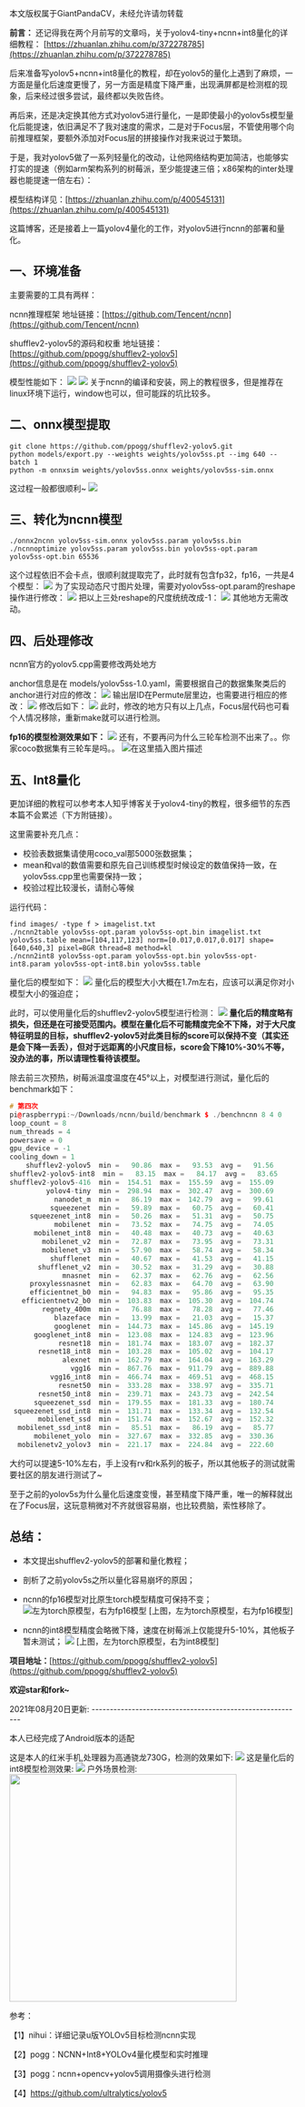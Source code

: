 ﻿本文版权属于GiantPandaCV，未经允许请勿转载

**前言：** 还记得我在两个月前写的文章吗，关于yolov4-tiny+ncnn+int8量化的详细教程：
[https://zhuanlan.zhihu.com/p/372278785](https://zhuanlan.zhihu.com/p/372278785)

后来准备写yolov5+ncnn+int8量化的教程，却在yolov5的量化上遇到了麻烦，一方面是量化后速度更慢了，另一方面是精度下降严重，出现满屏都是检测框的现象，后来经过很多尝试，最终都以失败告终。

再后来，还是决定换其他方式对yolov5进行量化，一是即使最小的yolov5s模型量化后能提速，依旧满足不了我对速度的需求，二是对于Focus层，不管使用哪个向前推理框架，要额外添加对Focus层的拼接操作对我来说过于繁琐。

于是，我对yolov5做了一系列轻量化的改动，让他网络结构更加简洁，也能够实打实的提速（例如arm架构系列的树莓派，至少能提速三倍；x86架构的inter处理器也能提速一倍左右）：

模型结构详见：[https://zhuanlan.zhihu.com/p/400545131](https://zhuanlan.zhihu.com/p/400545131)

这篇博客，还是接着上一篇yolov4量化的工作，对yolov5进行ncnn的部署和量化。

## 一、环境准备
主要需要的工具有两样：

ncnn推理框架
地址链接：[https://github.com/Tencent/ncnn](https://github.com/Tencent/ncnn)

shufflev2-yolov5的源码和权重
地址链接：[https://github.com/ppogg/shufflev2-yolov5](https://github.com/ppogg/shufflev2-yolov5)

模型性能如下：
![](https://img-blog.csdnimg.cn/img_convert/f046577328e479a1018835e84a3448e5.png)
![](https://img-blog.csdnimg.cn/img_convert/afe43f063fcc7047490c925bd5d1d636.png)
关于ncnn的编译和安装，网上的教程很多，但是推荐在linux环境下运行，window也可以，但可能踩的坑比较多。

## 二、onnx模型提取

```
git clone https://github.com/ppogg/shufflev2-yolov5.git
python models/export.py --weights weights/yolov5ss.pt --img 640 --batch 1
python -m onnxsim weights/yolov5ss.onnx weights/yolov5ss-sim.onnx
```
这过程一般都很顺利~
![](https://img-blog.csdnimg.cn/img_convert/294cb9229196bdecf60147a7af813514.png)
## 三、转化为ncnn模型

```
./onnx2ncnn yolov5ss-sim.onnx yolov5ss.param yolov5ss.bin
./ncnnoptimize yolov5ss.param yolov5ss.bin yolov5ss-opt.param yolov5ss-opt.bin 65536
```
这个过程依旧不会卡点，很顺利就提取完了，此时就有包含fp32，fp16，一共是4个模型：
![](https://img-blog.csdnimg.cn/img_convert/671dedfde9d65099f229a5f36f971cdb.png)
为了实现动态尺寸图片处理，需要对yolov5ss-opt.param的reshape操作进行修改：
![](https://img-blog.csdnimg.cn/img_convert/1c074954cdf08877d877cabf53a7323a.png)
把以上三处reshape的尺度统统改成-1：
![](https://img-blog.csdnimg.cn/img_convert/13c387512332041510d4a4d9cc351d0e.png)
其他地方无需改动。

## 四、后处理修改

ncnn官方的yolov5.cpp需要修改两处地方

anchor信息是在 models/yolov5ss-1.0.yaml，需要根据自己的数据集聚类后的anchor进行对应的修改：
![](https://img-blog.csdnimg.cn/img_convert/8161269cf0a6f81aa397471b8814a052.png)
输出层ID在Permute层里边，也需要进行相应的修改：
![](https://img-blog.csdnimg.cn/img_convert/fbd99ea69616538091fe6f0b53cccfb6.png)
修改后如下：
![](https://img-blog.csdnimg.cn/img_convert/4b766e9ed962e1d9a816fcfb07d4d967.png)
此时，修改的地方只有以上几点，Focus层代码也可看个人情况移除，重新make就可以进行检测。

**fp16的模型检测效果如下：**
![](https://img-blog.csdnimg.cn/img_convert/231e0a41290dd57232aedf75e0aa6535.png)
还有，不要再问为什么三轮车检测不出来了。。你家coco数据集有三轮车是吗。。
![在这里插入图片描述](https://img-blog.csdnimg.cn/61708eabc6b64333af7feebf90b15625.png)
## 五、Int8量化
更加详细的教程可以参考本人知乎博客关于yolov4-tiny的教程，很多细节的东西本篇不会累述（下方附链接）。

这里需要补充几点：

 - 校验表数据集请使用coco_val那5000张数据集；
 - mean和val的数值需要和原先自己训练模型时候设定的数值保持一致，在yolov5ss.cpp里也需要保持一致；
 - 校验过程比较漫长，请耐心等候

运行代码：

```
find images/ -type f > imagelist.txt
./ncnn2table yolov5ss-opt.param yolov5ss-opt.bin imagelist.txt yolov5ss.table mean=[104,117,123] norm=[0.017,0.017,0.017] shape=[640,640,3] pixel=BGR thread=8 method=kl
./ncnn2int8 yolov5ss-opt.param yolov5ss-opt.bin yolov5ss-opt-int8.param yolov5ss-opt-int8.bin yolov5ss.table
```
量化后的模型如下：
![](https://img-blog.csdnimg.cn/img_convert/b2db624342eb306940ade45ff8c34ff1.png)
量化后的模型大小大概在1.7m左右，应该可以满足你对小模型大小的强迫症；

此时，可以使用量化后的shufflev2-yolov5模型进行检测：
![](https://img-blog.csdnimg.cn/img_convert/1f666f55c300fde4f43c4bec0aff32ac.png)
**量化后的精度略有损失，但还是在可接受范围内。模型在量化后不可能精度完全不下降，对于大尺度特征明显的目标，shufflev2-yolov5对此类目标的score可以保持不变（其实还是会下降一丢丢），但对于远距离的小尺度目标，score会下降10%-30%不等，没办法的事，所以请理性看待该模型。**

除去前三次预热，树莓派温度温度在45°以上，对模型进行测试，量化后的benchmark如下：

```cpp
# 第四次
pi@raspberrypi:~/Downloads/ncnn/build/benchmark $ ./benchncnn 8 4 0
loop_count = 8
num_threads = 4
powersave = 0
gpu_device = -1
cooling_down = 1
    shufflev2-yolov5  min =   90.86  max =   93.53  avg =   91.56
shufflev2-yolov5-int8  min =   83.15  max =   84.17  avg =   83.65
shufflev2-yolov5-416  min =  154.51  max =  155.59  avg =  155.09
         yolov4-tiny  min =  298.94  max =  302.47  avg =  300.69
           nanodet_m  min =   86.19  max =  142.79  avg =   99.61
          squeezenet  min =   59.89  max =   60.75  avg =   60.41
     squeezenet_int8  min =   50.26  max =   51.31  avg =   50.75
           mobilenet  min =   73.52  max =   74.75  avg =   74.05
      mobilenet_int8  min =   40.48  max =   40.73  avg =   40.63
        mobilenet_v2  min =   72.87  max =   73.95  avg =   73.31
        mobilenet_v3  min =   57.90  max =   58.74  avg =   58.34
          shufflenet  min =   40.67  max =   41.53  avg =   41.15
       shufflenet_v2  min =   30.52  max =   31.29  avg =   30.88
             mnasnet  min =   62.37  max =   62.76  avg =   62.56
     proxylessnasnet  min =   62.83  max =   64.70  avg =   63.90
     efficientnet_b0  min =   94.83  max =   95.86  avg =   95.35
   efficientnetv2_b0  min =  103.83  max =  105.30  avg =  104.74
        regnety_400m  min =   76.88  max =   78.28  avg =   77.46
           blazeface  min =   13.99  max =   21.03  avg =   15.37
           googlenet  min =  144.73  max =  145.86  avg =  145.19
      googlenet_int8  min =  123.08  max =  124.83  avg =  123.96
            resnet18  min =  181.74  max =  183.07  avg =  182.37
       resnet18_int8  min =  103.28  max =  105.02  avg =  104.17
             alexnet  min =  162.79  max =  164.04  avg =  163.29
               vgg16  min =  867.76  max =  911.79  avg =  889.88
          vgg16_int8  min =  466.74  max =  469.51  avg =  468.15
            resnet50  min =  333.28  max =  338.97  avg =  335.71
       resnet50_int8  min =  239.71  max =  243.73  avg =  242.54
      squeezenet_ssd  min =  179.55  max =  181.33  avg =  180.74
 squeezenet_ssd_int8  min =  131.71  max =  133.34  avg =  132.54
       mobilenet_ssd  min =  151.74  max =  152.67  avg =  152.32
  mobilenet_ssd_int8  min =   85.51  max =   86.19  avg =   85.77
      mobilenet_yolo  min =  327.67  max =  332.85  avg =  330.36
  mobilenetv2_yolov3  min =  221.17  max =  224.84  avg =  222.60
```
大约可以提速5-10%左右，手上没有rv和rk系列的板子，所以其他板子的测试就需要社区的朋友进行测试了~

至于之前的yolov5s为什么量化后速度变慢，甚至精度下降严重，唯一的解释就出在了Focus层，这玩意稍微对不齐就很容易崩，也比较费脑，索性移除了。

## 总结：

 - 本文提出shufflev2-yolov5的部署和量化教程；
 - 剖析了之前yolov5s之所以量化容易崩坏的原因；
 - ncnn的fp16模型对比原生torch模型精度可保持不变；
![左为torch原模型，右为fp16模型](https://img-blog.csdnimg.cn/img_convert/0f7e3388ae3ae50026fe134ffd309761.png)
[上图，左为torch原模型，右为fp16模型]

 - ncnn的int8模型精度会略微下降，速度在树莓派上仅能提升5-10%，其他板子暂未测试；
![](https://img-blog.csdnimg.cn/img_convert/9b76accd1db0d8fa43928ecd65da4520.png)
[上图，左为torch原模型，右为int8模型]

**项目地址：**[https://github.com/ppogg/shufflev2-yolov5](https://github.com/ppogg/shufflev2-yolov5)

**欢迎star和fork~**


2021年08月20日更新: ----------------------------------------------------------


本人已经完成了Android版本的适配

这是本人的红米手机,处理器为高通骁龙730G，检测的效果如下:
![](https://img-blog.csdnimg.cn/img_convert/9a86695b05c19f16f90f52367eea11bc.png)
这是量化后的int8模型检测效果:
![](https://img-blog.csdnimg.cn/img_convert/b20b7885a46008e7aef6018a5123dfdd.png)
户外场景检测:
<img src="https://user-images.githubusercontent.com/82716366/130357030-c4131b64-55e4-40c9-9f66-c17b42d2409b.jpg" width="400"/><br/>

参考：

【1】nihui：详细记录u版YOLOv5目标检测ncnn实现

【2】pogg：NCNN+Int8+YOLOv4量化模型和实时推理

【3】pogg：ncnn+opencv+yolov5调用摄像头进行检测

【4】https://github.com/ultralytics/yolov5

